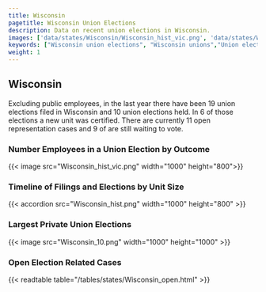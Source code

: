 ```yaml
---
title: Wisconsin
pagetitle: Wisconsin Union Elections
description: Data on recent union elections in Wisconsin.
images: ['data/states/Wisconsin/Wisconsin_hist_vic.png', 'data/states/Wisconsin/Wisconsin_hist_size.png', 'data/states/Wisconsin/Wisconsin_10.png']
keywords: ["Wisconsin union elections", "Wisconsin unions","Union elections"]
weight: 1
---
```

##  Wisconsin

Excluding public employees, in the last year there have been 19 union elections filed in Wisconsin and 10 union elections held. In 6 of those elections a new unit was certified. There are currently 11 open representation cases and 9 of are still waiting to vote.

### Number Employees in a Union Election by Outcome
{{< image src="Wisconsin_hist_vic.png" width="1000" height="800">}}

### Timeline of Filings and Elections by Unit Size
{{< accordion src="Wisconsin_hist.png" width="1000" height="800" >}}

### Largest Private Union Elections
{{< image src="Wisconsin_10.png" width="1000" height="1000"  >}}

### Open Election Related Cases
{{< readtable table="/tables/states/Wisconsin_open.html" >}}

